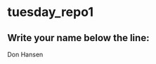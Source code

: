 # tuesday_repo1

Write your name below the line:
--------------------------------------------------------

Don Hansen
